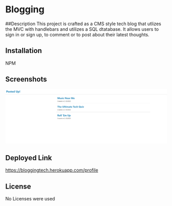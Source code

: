# Blogging

##Description
This project is crafted as a CMS style tech blog that utlizes the MVC with handlebars and utilizes a SQL dtatabase. It allows users to sign in or sign up, to comment or to post about their latest thoughts.


## Installation
NPM


## Screenshots
![Homepage](./public/screenshot.png)


## Deployed Link
https://bloggingtech.herokuapp.com/profile


## License
No Licenses were used
